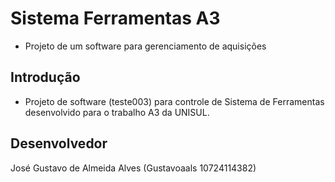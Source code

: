 # Sistema Ferramentas A3
- Projeto de um software para gerenciamento de aquisições
## Introdução
- Projeto de software (teste003) para controle de Sistema de Ferramentas desenvolvido para o trabalho A3 da UNISUL.
## Desenvolvedor
José Gustavo de Almeida Alves (Gustavoaals 10724114382)

